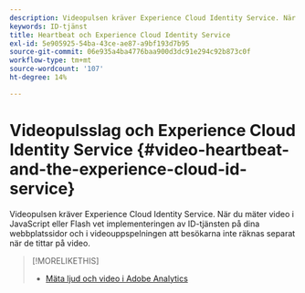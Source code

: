 ```yaml
---
description: Videopulsen kräver Experience Cloud Identity Service. När du mäter video i JavaScript eller Flash vet implementeringen av ID-tjänsten på dina webbplatssidor och i videouppspelningen att besökarna inte räknas separat när de tittar på video.
keywords: ID-tjänst
title: Heartbeat och Experience Cloud Identity Service
exl-id: 5e905925-54ba-43ce-ae87-a9bf193d7b95
source-git-commit: 06e935a4ba4776baa900d3dc91e294c92b873c0f
workflow-type: tm+mt
source-wordcount: '107'
ht-degree: 14%

---
```


# Videopulsslag och Experience Cloud Identity Service {#video-heartbeat-and-the-experience-cloud-id-service}

Videopulsen kräver Experience Cloud Identity Service. När du mäter video i JavaScript eller Flash vet implementeringen av ID-tjänsten på dina webbplatssidor och i videouppspelningen att besökarna inte räknas separat när de tittar på video.

>[!MORELIKETHIS]
>
>* [Mäta ljud och video i Adobe Analytics ](https://docs.adobe.com/content/help/sv-SE/media-analytics/using/media-overview.html)

